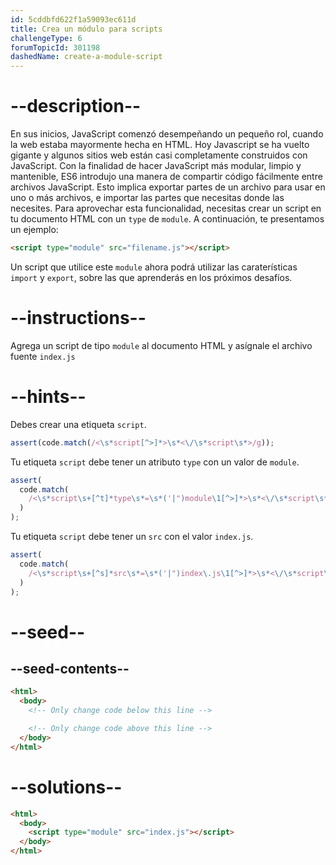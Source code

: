```yaml
---
id: 5cddbfd622f1a59093ec611d
title: Crea un módulo para scripts
challengeType: 6
forumTopicId: 301198
dashedName: create-a-module-script
---
```


# --description--

En sus inicios, JavaScript comenzó desempeñando un pequeño rol, cuando la web estaba mayormente hecha en HTML. Hoy Javascript se ha vuelto gigante y algunos sitios web están casi completamente construidos con JavaScript. Con la finalidad de hacer JavaScript más modular, limpio y mantenible, ES6 introdujo una manera de compartir código fácilmente entre archivos JavaScript. Esto implica exportar partes de un archivo para usar en uno o más archivos, e importar las partes que necesitas donde las necesites. Para aprovechar esta funcionalidad, necesitas crear un script en tu documento HTML con un `type` de `module`. A continuación, te presentamos un ejemplo:

```html
<script type="module" src="filename.js"></script>
```

Un script que utilice este `module` ahora podrá utilizar las caraterísticas `import` y `export`, sobre las que aprenderás en los próximos desafíos.

# --instructions--

Agrega un script de tipo `module` al documento HTML y asígnale el archivo fuente `index.js`

# --hints--

Debes crear una etiqueta `script`.

```js
assert(code.match(/<\s*script[^>]*>\s*<\/\s*script\s*>/g));
```

Tu etiqueta `script` debe tener un atributo `type` con un valor de `module`.

```js
assert(
  code.match(
    /<\s*script\s+[^t]*type\s*=\s*('|")module\1[^>]*>\s*<\/\s*script\s*>/g
  )
);
```

Tu etiqueta `script` debe tener un `src` con el valor `index.js`.

```js
assert(
  code.match(
    /<\s*script\s+[^s]*src\s*=\s*('|")index\.js\1[^>]*>\s*<\/\s*script\s*>/g
  )
);
```

# --seed--

## --seed-contents--

```html
<html>
  <body>
    <!-- Only change code below this line -->

    <!-- Only change code above this line -->
  </body>
</html>
```

# --solutions--

```html
<html>
  <body>
    <script type="module" src="index.js"></script>
  </body>
</html>
```
